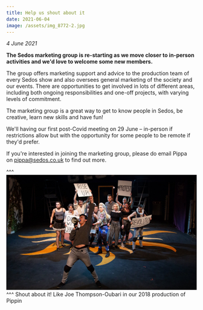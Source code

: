 ```yaml
---
title: Help us shout about it
date: 2021-06-04
image: /assets/img_8772-2.jpg
---
```

*4 June 2021*

**The Sedos marketing group is re-starting as we move closer to in-person activities and we'd love to welcome some new members.**

The group offers marketing support and advice to the production team of every Sedos show and also oversees general marketing of the society and our events. There are opportunities to get involved in lots of different areas, including both ongoing responsibilities and one-off projects, with varying levels of commitment.

The marketing group is a great way to get to know people in Sedos, be creative, learn new skills and have fun!

We'll having our first post-Covid meeting on 29 June – in-person if restrictions allow but with the opportunity for some people to be remote if they'd prefer.

If you're interested in joining the marketing group, please do email Pippa on [pippa@sedos.co.uk](mailto:pippa@sedos.co.uk) to find out more.

^^^
![](/assets/img_8772-2.jpg)
^^^ Shout about it! Like Joe Thompson-Oubari in our 2018 production of Pippin
